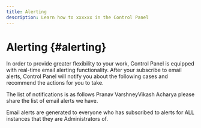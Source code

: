 ```yaml
---
title: Alerting
description: Learn how to xxxxxx in the Control Panel
---
```


# Alerting {#alerting}

In order to provide greater flexibility to your work, Control Panel is equipped with real-time email alerting functionality. After your subscribe to email alerts, Control Panel will notify you about the following cases and recommend the actions for you to take.

The list of notifications is as follows Pranav VarshneyVikash Acharya please share the list of email alerts we have.

Email alerts are generated to everyone who has subscribed to alerts for ALL instances that they are Administrators of.

